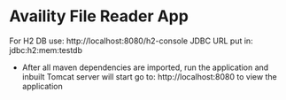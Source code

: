 # Availity File Reader App

For H2 DB use: http://localhost:8080/h2-console 
JDBC URL put in: jdbc:h2:mem:testdb

* After all maven dependencies are imported, run the application and inbuilt Tomcat server will start
go to: http://localhost:8080 to view the application


